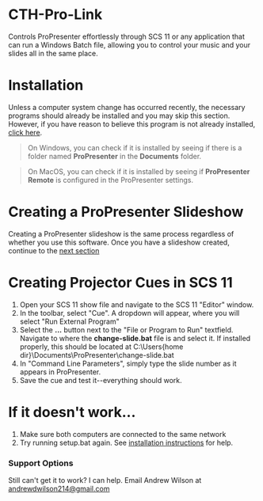 # CTH-Pro-Link
Controls ProPresenter effortlessly through SCS 11 or any application that can run a Windows Batch file, allowing you to control your music and your slides all in the same place.

# Installation
Unless a computer system change has occurred recently, the necessary programs should already be installed and you may skip this section. However, if you have reason to believe this program is not already installed, [click here](INSTALL.md).

>On Windows, you can check if it is installed by seeing if there is a folder named __ProPresenter__ in the __Documents__ folder.

>On MacOS, you can check if it is installed by seeing if __ProPresenter Remote__ is configured in the ProPresenter settings.

# Creating a ProPresenter Slideshow
Creating a ProPresenter slideshow is the same process regardless of whether you use this software. Once you have a slideshow created, continue to the [next section](#creating-projector-cues-in-scs-11)

# Creating Projector Cues in SCS 11
1. Open your SCS 11 show file and navigate to the SCS 11 "Editor" window.
1. In the toolbar, select "Cue". A dropdown will appear, where you will select "Run External Program"
1. Select the __...__ button next to the "File or Program to Run" textfield. Navigate to where the __change-slide.bat__ file is and select it. If installed properly, this should be located at C:\Users\{home dir}\Documents\ProPresenter\change-slide.bat
1. In "Command Line Parameters", simply type the slide number as it appears in ProPresenter.
1. Save the cue and test it--everything should work.

# If it doesn't work...
1. Make sure both computers are connected to the same network
1. Try running setup.bat again. See [installation instructions](INSTALL.md) for help.

### Support Options
Still can't get it to work? I can help. Email Andrew Wilson at [andrewdwilson214@gmail.com](mailto:andrewdwilson214@gmail.com)
